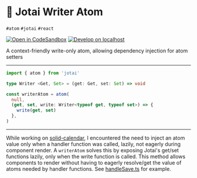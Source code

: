 # 👻 Jotai Writer Atom

`#atom` `#jotai` `#react`

[![Open in CodeSandbox](https://img.shields.io/badge/Open-＠CodeSandbox-blue?style=flat-square&logo=codesandbox)][live_demo]
[![Develop on localhost](https://img.shields.io/badge/Develop-＠localhost-DDD?style=flat-square&logo=gnubash&logoColor=EEE)][develop]

A context-friendly write-only atom, allowing dependency injection for atom setters

---

```ts
import { atom } from 'jotai'

type Writer <Get, Set> = (get: Get, set: Set) => void

const writerAtom = atom(
  null,
  (get, set, write: Writer<typeof get, typeof set>) => {
    write(get, set)
  },
)
```

---

While working on [solid-calendar][solid_calendar], I encountered the need to inject an atom value only when a handler function was called, lazily, not eagerly during component render. A `writerAtom` solves this by exposing Jotai's get/set functions lazily, only when the write function is called. This method allows components to render without having to eagerly resolve/get the value of atoms needed by handler functions. See [handleSave.ts][handleSave] for example.

[develop]: ../../.shared/node/README.md#development

[handleSave]: ../solid-calendar/src/reminder/editor/handleSave.ts

[live_demo]: https://codesandbox.io/s/github/hd-o/coding-challenge/tree/main/packages/jotai-writer-atom?file=/src/app/index.tsx

[solid_calendar]: ../solid-calendar/README.md
